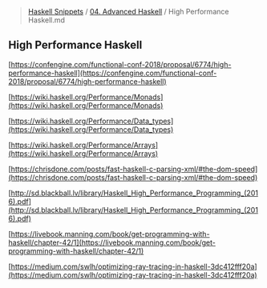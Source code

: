 > [Haskell Snippets](../README.md) / [04. Advanced Haskell](README.md) / High Performance Haskell.md
## High Performance Haskell
[https://confengine.com/functional-conf-2018/proposal/6774/high-performance-haskell](https://confengine.com/functional-conf-2018/proposal/6774/high-performance-haskell)

[https://wiki.haskell.org/Performance/Monads](https://wiki.haskell.org/Performance/Monads)

[https://wiki.haskell.org/Performance/Data_types](https://wiki.haskell.org/Performance/Data_types)

[https://wiki.haskell.org/Performance/Arrays](https://wiki.haskell.org/Performance/Arrays)

[https://chrisdone.com/posts/fast-haskell-c-parsing-xml/#the-dom-speed](https://chrisdone.com/posts/fast-haskell-c-parsing-xml/#the-dom-speed)

[http://sd.blackball.lv/library/Haskell_High_Performance_Programming_(2016).pdf](http://sd.blackball.lv/library/Haskell_High_Performance_Programming_(2016).pdf)

[https://livebook.manning.com/book/get-programming-with-haskell/chapter-42/1](https://livebook.manning.com/book/get-programming-with-haskell/chapter-42/1)

[https://medium.com/swlh/optimizing-ray-tracing-in-haskell-3dc412fff20a](https://medium.com/swlh/optimizing-ray-tracing-in-haskell-3dc412fff20a)
